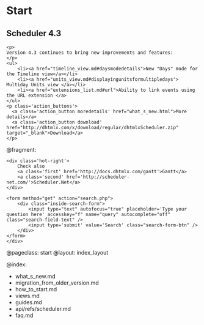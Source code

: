 Start
=====
<div class="newsblock">
    <h2>Scheduler 4.3</h2>
    
    <p>
    Version 4.3 continues to bring new improvements and features:
    </p>
    <ul>
        <li><a href="timeline_view.md#daysmodedetails">New "Days" mode for the Timeline view</a></li>
        <li><a href="units_view.md#displayingunitsformultipledays"> Multiday Units view </a></li>
        <li><a href="extensions_list.md#url">Ability to link events using the URL extension </a> 
    </ul>
    <p class='action_buttons'>
      <a class='action_button moredetails' href="what_s_new.html">More details</a>
      <a class='action_button download' href="http://dhtmlx.com/x/download/regular/dhtmlxScheduler.zip" target="_blank">Download</a>
    </p>
</div>

<div class='hands'></div>
<div class='tablet'></div>

@fragment: <div class='hot-news'>
	<div class='inside-hot'>
    
    <div class='hot-right'>
    	Check also
    	<a class='first' href='http://docs.dhtmlx.com/gantt'>Gantt</a>
    	<a class='second' href='http://scheduler-net.com/'>Scheduler.Net</a>
	</div>
    
    <form method="get" action="search.php">
        <div class="inside-search-form">
            <input type="text" autofocus="true" placeholder='Type your question here' accesskey="f" name="query" autocomplete="off" class="search-field-text" />
            <input type='submit' value='Search' class="search-form-btn" />
        </div>
    </form>
    </div>
</div>



@pageclass: start
@layout: index_layout

@index:
- what_s_new.md
- migration_from_older_version.md
- how_to_start.md
- views.md
- guides.md
- api/refs/scheduler.md
- faq.md

